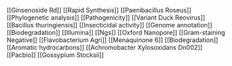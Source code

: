 [[Ginsenoside Rd]]
[[Rapid Synthesis]]
[[Paenibacillus Roseus]]
[[Phylogenetic analysis]]
[[Pathogenicity]]
[[Variant Duck Reovirus]]
[[Bacillus thuringiensis]]
[[Insecticidal activity]]
[[Genome annotation]]
[[Biodegradation]]
[[Illumina]]
[[Ngs]]
[[Oxford Nanopore]]
[[Gram-staining Negative]]
[[Flavobacterium Agri]]
[[Menaquinone 6]]
[[Biodegradation]]
[[Aromatic hydrocarbons]]
[[Achromobacter Xylosoxidans Dn002]]
[[Pacbio]]
[[Gossypium Stocksii]]
